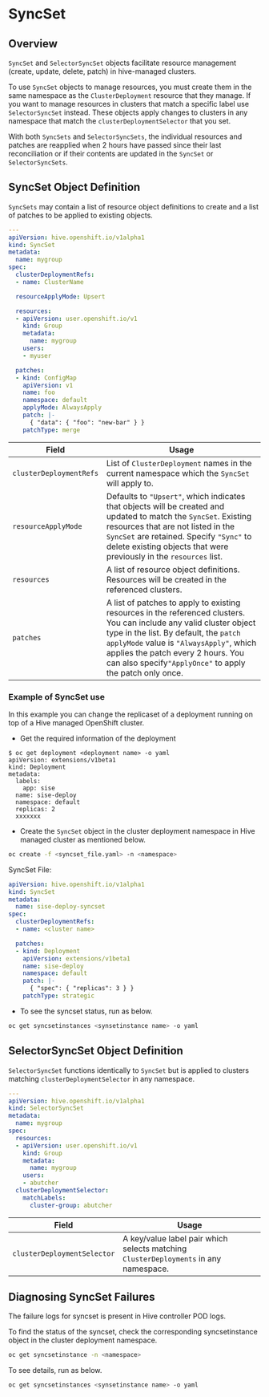 # SyncSet

## Overview

`SyncSet` and `SelectorSyncSet` objects facilitate resource management (create, update, delete, patch) in hive-managed clusters.

To use `SyncSet` objects to manage resources, you must create them in the same namespace as the `ClusterDeployment` resource that they manage. If you want to manage resources in clusters that match a specific label use `SelectorSyncSet` instead. These objects apply changes to clusters in any namespace that match the `clusterDeploymentSelector` that you set.

With both `SyncSets` and `SelectorSyncSets`, the individual resources and patches are reapplied when 2 hours have passed since their last reconciliation or if their contents are updated in the `SyncSet` or `SelectorSyncSets`.

## SyncSet Object Definition

`SyncSets` may contain a list of resource object definitions to create and a list of patches to be applied to existing objects.

```yaml
---
apiVersion: hive.openshift.io/v1alpha1
kind: SyncSet
metadata:
  name: mygroup
spec:
  clusterDeploymentRefs:
  - name: ClusterName

  resourceApplyMode: Upsert

  resources:
  - apiVersion: user.openshift.io/v1
    kind: Group
    metadata:
      name: mygroup
    users:
    - myuser

  patches:
  - kind: ConfigMap
    apiVersion: v1
    name: foo
    namespace: default
    applyMode: AlwaysApply
    patch: |-
      { "data": { "foo": "new-bar" } }
    patchType: merge
```

| Field | Usage |
|-------|-------|
| `clusterDeploymentRefs` | List of `ClusterDeployment` names in the current namespace which the `SyncSet` will apply to. |
| `resourceApplyMode` | Defaults to `"Upsert"`, which indicates that objects will be created and updated to match the `SyncSet`. Existing resources that are not listed in the `SyncSet` are retained. Specify `"Sync"` to delete existing objects that were previously in the `resources` list. |
| `resources` | A list of resource object definitions. Resources will be created in the referenced clusters. |
| `patches` | A list of patches to apply to existing resources in the referenced clusters. You can include any valid cluster object type in the list. By default, the `patch` `applyMode` value is `"AlwaysApply"`, which applies the patch every 2 hours. You can also specify`"ApplyOnce"` to apply the patch only once. | 

### Example of SyncSet use

In this example you can change the replicaset of a deployment running on top of a Hive managed OpenShift cluster.

* Get the required information of the deployment

```console
$ oc get deployment <deployment name> -o yaml
apiVersion: extensions/v1beta1
kind: Deployment
metadata:
  labels:
    app: sise
  name: sise-deploy
  namespace: default
  replicas: 2
  xxxxxxx
```

* Create the `SyncSet` object in the cluster deployment namespace in Hive managed cluster as mentioned below.

```sh
oc create -f <syncset_file.yaml> -n <namespace>
```

SyncSet File:

```yaml
apiVersion: hive.openshift.io/v1alpha1
kind: SyncSet
metadata:
  name: sise-deploy-syncset
spec:
  clusterDeploymentRefs:
  - name: <cluster name>

  patches:
  - kind: Deployment
    apiVersion: extensions/v1beta1
    name: sise-deploy
    namespace: default
    patch: |-
      { "spec": { "replicas": 3 } }
    patchType: strategic
```

* To see the syncset status, run as below.

```sh
oc get syncsetinstances <synsetinstance name> -o yaml
```

## SelectorSyncSet Object Definition

`SelectorSyncSet` functions identically to `SyncSet` but is applied to clusters matching `clusterDeploymentSelector` in any namespace.

```yaml
---
apiVersion: hive.openshift.io/v1alpha1
kind: SelectorSyncSet
metadata:
  name: mygroup
spec:
  resources:
  - apiVersion: user.openshift.io/v1
    kind: Group
    metadata:
      name: mygroup
    users:
    - abutcher
  clusterDeploymentSelector:
    matchLabels:
      cluster-group: abutcher
```

| Field | Usage |
|-------|-------|
| `clusterDeploymentSelector` | A key/value label pair which selects matching `ClusterDeployments` in any namespace. |

## Diagnosing SyncSet Failures

The failure logs for syncset is present in Hive controller POD logs.

To find the status of the syncset, check the corresponding syncsetinstance object in the cluster deployment namespace.

```sh
oc get syncsetinstance -n <namespace>
```

To see details, run as below.

```sh
oc get syncsetinstances <synsetinstance name> -o yaml
```
